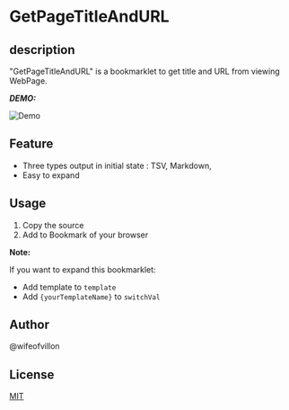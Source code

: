 # GetPageTitleAndURL

## description

"GetPageTitleAndURL" is a bookmarklet to get title and URL from viewing WebPage.

***DEMO:***

![Demo](https://github.com/wifeofvillon/WoVBookmarklets/blob/master/GetPageTitleAndURL/demo.gif)

## Feature

- Three types output in initial state : TSV, Markdown, <a />
- Easy to expand

## Usage

1. Copy the source
2. Add to Bookmark of your browser

**Note:**

If you want to expand this bookmarklet:

- Add template to `template`
- Add `{yourTemplateName}` to
`switchVal`

## Author

@wifeofvillon

## License

[MIT](http://b4b4r07.mit-license.org)
